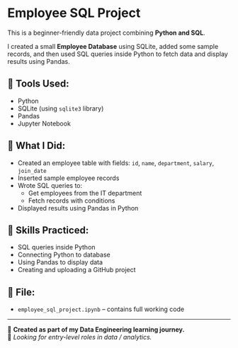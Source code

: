 # Employee SQL Project

This is a beginner-friendly data project combining **Python and SQL**.

I created a small **Employee Database** using SQLite, added some sample records, and then used SQL queries inside Python to fetch data and display results using Pandas.

## 🔧 Tools Used:
- Python
- SQLite (using `sqlite3` library)
- Pandas
- Jupyter Notebook

## 📌 What I Did:
- Created an employee table with fields: `id`, `name`, `department`, `salary`, `join_date`
- Inserted sample employee records
- Wrote SQL queries to:
  - Get employees from the IT department
  - Fetch records with conditions
- Displayed results using Pandas in Python

## 🎯 Skills Practiced:
- SQL queries inside Python
- Connecting Python to database
- Using Pandas to display data
- Creating and uploading a GitHub project

## 📁 File:
- `employee_sql_project.ipynb` – contains full working code

---

📌 **Created as part of my Data Engineering learning journey.**  
💼 *Looking for entry-level roles in data / analytics.*

